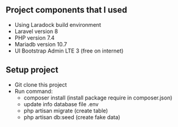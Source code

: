 ## Project components that I used
- Using Laradock build environment
- Laravel version 8
- PHP version 7.4
- Mariadb version 10.7
- UI Bootstrap Admin LTE 3 (free on internet)

## Setup project
- Git clone this project
- Run command: 
    - composer install (install package require in composer.json)
    - update info database file .env
    - php artisan migrate (create table)
    - php artisan db:seed (create fake data)
